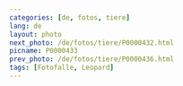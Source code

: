 ```yaml
---
categories: [de, fotos, tiere]
lang: de
layout: photo
next_photo: /de/fotos/tiere/P0000432.html
picname: P0000433
prev_photo: /de/fotos/tiere/P0000436.html
tags: [Fotofalle, Leopard]
---
```


